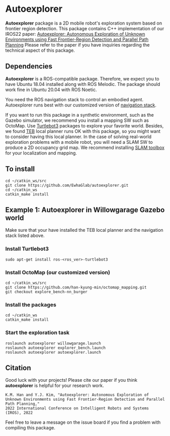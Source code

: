 # Autoexplorer
**Autoexplorer** package is a 2D mobile robot's exploration system based on frontier region detection.
This package contains C++ implementation of our IROS22 paper: [Autoexplorer: Autonomous Exploration of Unknown Environments using Fast Frontier-Region Detection and Parallel Path Planning](http://graphics.ewha.ac.kr/autoexplorer/)
Please refer to the paper if you have inquiries regarding the technical aspect of this package.

## Dependencies

**Autoexplorer** is a ROS-compatible package. Therefore, we expect you to have Ubuntu 18.04 installed along with ROS Melodic.
The package should work fine in Ubuntu 20.04 with ROS Noetic.

You need the ROS navigation stack to control an embodied agent. 
Autoexplorer runs best with our customized version of [navigation stack](https://github.com/han-kyung-min/navigation).  

If you want to run this package in a synthetic environment, such as the Gazebo simulator, we recommend you install a mapping SW such as
OctoMap. Use [Turtlebot3](https://github.com/ROBOTIS-GIT/turtlebot3) packages to explore your favorite world. 
Besides, we found [TEB](https://github.com/rst-tu-dortmund/teb_local_planner) local planner runs OK with this package, so you might want to consider having this local planner.
In the case of solving real-world exploration problems with a mobile robot, you will need a SLAM SW to produce a 2D occupancy grid map. 
We recommend installing [SLAM toolbox](https://github.com/SteveMacenski/slam_toolbox) for your localization and mapping.

## To install
```
cd ~/catkin_ws/src
git clone https://github.com/EwhaGlab/autoexplorer.git
cd ~/catkin_ws
catkin_make install
```


## Example 1: Autoexplorer in Willowgarage Gazebo world

Make sure that your have installed the TEB local planner and the navigation stack listed above.

### Install Turtlebot3 
```
sudo apt-get install ros-<ros_ver>-turtlebot3
```
### Install OctoMap (our customized version)
```
cd ~/catkin_ws/src
git clone https://github.com/han-kyung-min/octomap_mapping.git
git checkout explore_bench-nn_burger
```
### Install the packages
```
cd ~/catkin_ws
catkin_make install
```
### Start the exploration task
```
roslaunch autoexplorer willowgarage.launch
roslaunch autoexplorer explorer_bench.launch
roslaunch autoexplorer autoexplorer.launch
```

## Citation
Good luck with your projects! Please cite our paper if you think **autoexplorer** is helpful for your research work.

```
K.M. Han and Y.J. Kim, "Autoexplorer: Autonomous Exploration of Unknown Environments using Fast Frontier-Region Detection and Parallel Path Planning," 
2022 International Conference on Intelligent Robots and Systems (IROS), 2022
```

Feel free to leave a message on the issue board if you find a problem with compiling this package.
